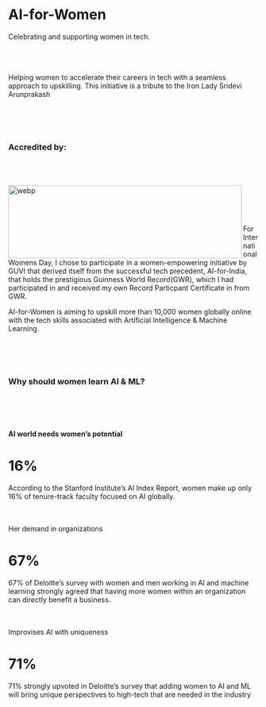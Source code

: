 # AI-for-Women
Celebrating and supporting women in tech.

<br><br><br>
Helping women to accelerate their careers in tech with a seamless approach to upskilling. 
This initiative is a tribute to the Iron Lady Sridevi Arunprakash

<br><br><br>

### Accredited by:
<br><br><br>
<img align="left" alt="webp" src="https://media.swipepages.com/2023/2/5fcde7acf64f9100108c719e/logos-2.webp?raw=true" width="470" height="147" />

<br><br><br>

For International Womens Day, I chose to participate in a women-empowering initiative by GUVI that derived itself from the successful tech precedent, AI-for-India, that holds the prestigious Guinness World Record(GWR), which I had participated in and received my own Record Particpant Certificate in from GWR.

AI-for-Women is aiming to upskill more than 10,000 women globally online with the tech skills associated with Artificial Intelligence & Machine Learning. 

<br><br><br>

### Why should women learn AI & ML?
<br><br><br>

#### AI world needs women’s potential
# 16%
According to the Stanford Institute’s AI Index Report, women make up only 16% of tenure-track faculty focused on AI globally.
<br><br><br>

Her demand in organizations
# 67%
67% of Deloitte’s survey with women and men working in AI and machine learning strongly agreed that having more women within an organization can directly benefit a business.
<br><br><br>

Improvises AI with uniqueness
# 71%
71% strongly upvoted in Deloitte’s survey that adding women to AI and ML will bring unique perspectives to high-tech that are needed in the industry
<br><br><br>
